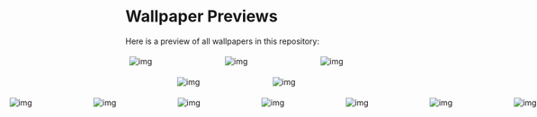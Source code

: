 # Wallpaper Previews

Here is a preview of all wallpapers in this repository:

<div style='display: flex; flex-wrap: wrap; gap: 10px; justify-content: center;'>
<img src='0036d13f6d7c8a1be39fad6a98faad17.jpg' alt='img' width='150px' style='margin: 5px;'><img src='02e3a7786da518df81e63ecc3c0b35a1.jpg' alt='img' width='150px' style='margin: 5px;'><img src='035f1cc7589ba553deaa8646bd92dedf.jpg' alt='img' width='150px' style='margin: 5px;'><img src='0553aa0185b5faf2b7a6134eb9b3ac89.jpg' alt='img' width='150px' style='margin: 5px;'><img src='0696bc71f853a48671e5c02a844475b9.jpg' alt='img' width='150px' style='margin: 5px;'>
<div style='display: flex; gap: 10px; justify-content: center;'>
<img src='09695cfd5334f31a961b638696a6e210.jpg' alt='img' width='150px' style='margin: 5px;'><img src='0aa0b51e47727913e3493bf3ca171a7b.jpg' alt='img' width='150px' style='margin: 5px;'><img src='0aeb841055df25bb06ccfb889bcf6b47.jpg' alt='img' width='150px' style='margin: 5px;'><img src='0b456294ed7d443c0316dd5e6a96b250.jpg' alt='img' width='150px' style='margin: 5px;'><img src='0b7dc55846971b26384de652f168055a.jpg' alt='img' width='150px' style='margin: 5px;'>
<div style='display: flex; gap: 10px; justify-content: center;'>
<img src='1365571.jpg' alt='img' width='150px' style='margin: 5px;'><img src='1409f4030430f775bf17f531e22cdccb.jpg' alt='img' width='150px' style='margin: 5px;'><img src='14b079c7543448140c43971783b27972.jpg' alt='img' width='150px' style='margin: 5px;'><img src='1621656136143.jpg' alt='img' width='150px' style='margin: 5px;'><img src='1699940734152.jpg' alt='img' width='150px' style='margin: 5px;'>
<div style='display: flex; gap: 10px; justify-content: center;'>
<img src='194b1078389ddc132cf8d1901ed00b4e.jpg' alt='img' width='150px' style='margin: 5px;'><img src='19602.jpg' alt='img' width='150px' style='margin: 5px;'><img src='1a8420455af60e0bbf8a711599e74cc2.jpg' alt='img' width='150px' style='margin: 5px;'><img src='1b8a1f2d057f142df897bd80857d1707.jpg' alt='img' width='150px' style='margin: 5px;'><img src='1e60836e854261ebdcfcfed9a0c89817.jpg' alt='img' width='150px' style='margin: 5px;'>
<div style='display: flex; gap: 10px; justify-content: center;'>
<img src='1e886da9d3c1eca8fc2a54ef7c6f425c.jpg' alt='img' width='150px' style='margin: 5px;'><img src='1f617afa20a8f361ae6d7636c41ccd13.jpg' alt='img' width='150px' style='margin: 5px;'><img src='20241029_110256.jpg' alt='img' width='150px' style='margin: 5px;'><img src='2041bf4023d76020270d8ab91e0c3919.jpg' alt='img' width='150px' style='margin: 5px;'><img src='20530085.jpg' alt='img' width='150px' style='margin: 5px;'>
<div style='display: flex; gap: 10px; justify-content: center;'>
<img src='20e0c8c50ba79a6e6f075fc5f189a0011b47385e335909b11c3a13db6929c7f70.0.jpg' alt='img' width='150px' style='margin: 5px;'><img src='2117c4c32d774fc6176c5f876ed17436.jpg' alt='img' width='150px' style='margin: 5px;'><img src='2197ae45cf7c380c7d2d8bfead87008e.jpg' alt='img' width='150px' style='margin: 5px;'><img src='236e5af3426b5e01ac1e6948712721a7.jpg' alt='img' width='150px' style='margin: 5px;'><img src='2595b230af36c17099add6163238c053.jpg' alt='img' width='150px' style='margin: 5px;'>
<div style='display: flex; gap: 10px; justify-content: center;'>
<img src='262a75c916e2515aaef259a13037684e.jpg' alt='img' width='150px' style='margin: 5px;'><img src='29a5f854a3def26a75c8b3fa42f908f6.jpg' alt='img' width='150px' style='margin: 5px;'><img src='2b7807c0bca1a191f695c8c117c28d26.jpg' alt='img' width='150px' style='margin: 5px;'><img src='2eaf30ba1c026360e47d1c9443f01313.jpg' alt='img' width='150px' style='margin: 5px;'><img src='2oxn2mjk4i9d1.jpeg' alt='img' width='150px' style='margin: 5px;'>
<div style='display: flex; gap: 10px; justify-content: center;'>
<img src='311ef31377cc5c77b1c5d7f039306f8f.jpg' alt='img' width='150px' style='margin: 5px;'><img src='3151b98716640fd76fff75295df5a38c.jpg' alt='img' width='150px' style='margin: 5px;'><img src='319289d81202eebb8c27b027ad33e64c.jpg' alt='img' width='150px' style='margin: 5px;'><img src='320d1ab84b28262989cd28bded1c894d.jpg' alt='img' width='150px' style='margin: 5px;'><img src='32347bc026f798bf3c8dbfdbbed7c40c.jpg' alt='img' width='150px' style='margin: 5px;'>
<div style='display: flex; gap: 10px; justify-content: center;'>
<img src='32352de40dd5e00aa19cace823ed6058.jpg' alt='img' width='150px' style='margin: 5px;'><img src='3440d6269ee37964189cab4390203991.jpg' alt='img' width='150px' style='margin: 5px;'><img src='361f0d561997b2608a81d6a0e95ff1ba.jpg' alt='img' width='150px' style='margin: 5px;'><img src='367cdf12ff2fa044e907aef2ffcd336a.jpg' alt='img' width='150px' style='margin: 5px;'><img src='36a9b7e853e6b44a9aa91d0c107cfea6.jpg' alt='img' width='150px' style='margin: 5px;'>
<div style='display: flex; gap: 10px; justify-content: center;'>
<img src='37f521521ef6fedb879eaa6e15f46b74.jpg' alt='img' width='150px' style='margin: 5px;'><img src='3a7523454bdc4e716c2c9a3c9df72a7f.jpg' alt='img' width='150px' style='margin: 5px;'><img src='3c587b09ff80082dcb9091c45963c487.jpg' alt='img' width='150px' style='margin: 5px;'><img src='3d1444242d94e899495ab53e2646f9a3.jpg' alt='img' width='150px' style='margin: 5px;'><img src='3e4d092f71623e1f5d97a9fe6d125375.jpg' alt='img' width='150px' style='margin: 5px;'>
<div style='display: flex; gap: 10px; justify-content: center;'>
<img src='4143be7f9c09089a950efd3396fe7856.jpg' alt='img' width='150px' style='margin: 5px;'><img src='417e6733413573eae219202577d531fb.jpg' alt='img' width='150px' style='margin: 5px;'><img src='438a56ee3f6ccaaf5fd435fad4ce4dc2.jpg' alt='img' width='150px' style='margin: 5px;'><img src='43c5d9d16bad5eb0e1a44bbb0ec49189.jpg' alt='img' width='150px' style='margin: 5px;'><img src='43e995a3ebaf6b036e71d857461c7df5.jpg' alt='img' width='150px' style='margin: 5px;'>
<div style='display: flex; gap: 10px; justify-content: center;'>
<img src='45550b8b84aaad5af676225fce7518c2.jpg' alt='img' width='150px' style='margin: 5px;'><img src='48b32523d9db57d00eabdd2eb378bcb5.jpg' alt='img' width='150px' style='margin: 5px;'><img src='4ae2855bae4d0a27a6b50124527e4361.jpg' alt='img' width='150px' style='margin: 5px;'><img src='4c41b188d10e55d2ffc651f6c7cfc31f.jpg' alt='img' width='150px' style='margin: 5px;'><img src='4e0a42d464191bf1aea3f58bfa7c71c0.jpg' alt='img' width='150px' style='margin: 5px;'>
<div style='display: flex; gap: 10px; justify-content: center;'>
<img src='512ae729defa120e06e74322aacd5972.jpg' alt='img' width='150px' style='margin: 5px;'><img src='537077c86c99c266bc5e5ed77ac032b3.jpg' alt='img' width='150px' style='margin: 5px;'><img src='54e48b1950d8c72393661feda2049351.jpg' alt='img' width='150px' style='margin: 5px;'><img src='552150e54631896110bfa7fbc13d3f9a.jpg' alt='img' width='150px' style='margin: 5px;'><img src='55912cf03c647b99b1dd1cd3252fc8e1.jpg' alt='img' width='150px' style='margin: 5px;'>
<div style='display: flex; gap: 10px; justify-content: center;'>
<img src='55ca4f7cb65d05e41ffaf6bb7f4d2541.jpg' alt='img' width='150px' style='margin: 5px;'><img src='560e6e53621d201f69b8ba0554e085a5.jpg' alt='img' width='150px' style='margin: 5px;'><img src='56da8280e88230579be4297e8605ebd0.jpg' alt='img' width='150px' style='margin: 5px;'><img src='58a367791a1ecf76058aec4f7613ef9b.jpg' alt='img' width='150px' style='margin: 5px;'><img src='5902c8bbef59c6b9c6f6556a30aa84a8.jpg' alt='img' width='150px' style='margin: 5px;'>
<div style='display: flex; gap: 10px; justify-content: center;'>
<img src='595623542e90905c6a78fddf2452ce61.jpg' alt='img' width='150px' style='margin: 5px;'><img src='5c033a0e2ca7d30d933056283509b9f2.jpg' alt='img' width='150px' style='margin: 5px;'><img src='5ca747ca4b8b6be2eeb0012cdfa02f74.jpg' alt='img' width='150px' style='margin: 5px;'><img src='5d062fbf17d5740b5579a65f969e0bd2.jpg' alt='img' width='150px' style='margin: 5px;'><img src='62f9874c2f824ab10e688e95e22f7532.jpg' alt='img' width='150px' style='margin: 5px;'>
<div style='display: flex; gap: 10px; justify-content: center;'>
<img src='6365c84a1708c2f84888da90c2359c48.jpg' alt='img' width='150px' style='margin: 5px;'><img src='664628cf50e1590e91765586e6a1dc40.jpg' alt='img' width='150px' style='margin: 5px;'><img src='66491ba6df4de1500413089e0212a8ee.jpg' alt='img' width='150px' style='margin: 5px;'><img src='674249235af8c9dd8701970fbffeccb0.jpg' alt='img' width='150px' style='margin: 5px;'><img src='675af5d804b5631a368a4d857fa57276.jpg' alt='img' width='150px' style='margin: 5px;'>
<div style='display: flex; gap: 10px; justify-content: center;'>
<img src='693ad54fa5a67f2eba0e15ca58da0af2.jpg' alt='img' width='150px' style='margin: 5px;'><img src='6984b33e06d6b2505eee335054a3c7c0.jpg' alt='img' width='150px' style='margin: 5px;'><img src='6e19a13d1558a3d29cf53ab29b7da83f.jpg' alt='img' width='150px' style='margin: 5px;'><img src='6e84367060d1fb9065eb4d6f30dd8ea9.jpg' alt='img' width='150px' style='margin: 5px;'><img src='72144ea0bceb31dc89ad956d2d735ead.jpg' alt='img' width='150px' style='margin: 5px;'>
<div style='display: flex; gap: 10px; justify-content: center;'>
<img src='729c27c888ca6246c2dc844f9d9ae8b7.jpg' alt='img' width='150px' style='margin: 5px;'><img src='73efd9c6e5deb7e4dc394f334a280484.jpg' alt='img' width='150px' style='margin: 5px;'><img src='74e2e638e0a2e0da4c90cd6355dfd418.jpg' alt='img' width='150px' style='margin: 5px;'><img src='75e9284b0b84d13de73f746f3236b91a.jpg' alt='img' width='150px' style='margin: 5px;'><img src='764757b4f0e7673ea18a41d1b3a267aa.jpg' alt='img' width='150px' style='margin: 5px;'>
<div style='display: flex; gap: 10px; justify-content: center;'>
<img src='764f921c54910bbf5535faad06dccbb5.jpg' alt='img' width='150px' style='margin: 5px;'><img src='77ec615e10abd570e06836ff3582c07a.jpg' alt='img' width='150px' style='margin: 5px;'><img src='7c8c0e97a3633ee1f8a49b40a4336b07.jpg' alt='img' width='150px' style='margin: 5px;'><img src='80069a1b361ec8e78d8d14b086b428a3.jpg' alt='img' width='150px' style='margin: 5px;'><img src='80b15276026c00e399ab4a7ef57ec394.jpg' alt='img' width='150px' style='margin: 5px;'>
<div style='display: flex; gap: 10px; justify-content: center;'>
<img src='8196f467dec71f36d4488b8a671b3289.jpg' alt='img' width='150px' style='margin: 5px;'><img src='854f727d8c725d7ff31ebd167a1c5417.jpg' alt='img' width='150px' style='margin: 5px;'><img src='857f04de8a00659501196efe747f3c7d.jpg' alt='img' width='150px' style='margin: 5px;'><img src='877bea8d8910934e9044628f90d16181.jpg' alt='img' width='150px' style='margin: 5px;'><img src='87898bfa813ac57cd983948c6dd25549.jpg' alt='img' width='150px' style='margin: 5px;'>
<div style='display: flex; gap: 10px; justify-content: center;'>
<img src='8bc8caaac970dd3536e0c8d8aab486d2.jpg' alt='img' width='150px' style='margin: 5px;'><img src='8c16bde8097d675297e0cc5d8e715c51.jpg' alt='img' width='150px' style='margin: 5px;'><img src='8c637dbc7af1566cda3bbf119d3d27d9.jpg' alt='img' width='150px' style='margin: 5px;'><img src='8d737874182c40aee270e77032a6f02a.jpg' alt='img' width='150px' style='margin: 5px;'><img src='8f0430959b210e295bae1857cd6d4a67.jpg' alt='img' width='150px' style='margin: 5px;'>
<div style='display: flex; gap: 10px; justify-content: center;'>
<img src='92d189aa0002422becbc57e6ed2fa64a.jpg' alt='img' width='150px' style='margin: 5px;'><img src='948ec9d81b409d945b9e7bf79830febd.jpg' alt='img' width='150px' style='margin: 5px;'><img src='960fbd2545d833ec59b6654d69a9be4b.jpg' alt='img' width='150px' style='margin: 5px;'><img src='98d2648cbf8c830e4310a2fcbd45d3b9.jpg' alt='img' width='150px' style='margin: 5px;'><img src='995fc95d92e5ba2eea743bdef15854cc.jpg' alt='img' width='150px' style='margin: 5px;'>
<div style='display: flex; gap: 10px; justify-content: center;'>
<img src='9a5706592edcacaa459f3ced732353ae.jpg' alt='img' width='150px' style='margin: 5px;'><img src='9bb10a8c4ba0f4c9cff40ac7a8b8bf4f.jpg' alt='img' width='150px' style='margin: 5px;'><img src='9dd60219c591fc35d0b8b178a32457fd.jpg' alt='img' width='150px' style='margin: 5px;'><img src='9fe55f515cc77081e0559d15dac100a1.jpg' alt='img' width='150px' style='margin: 5px;'><img src='IMG_20230213_142420_284.jpg' alt='img' width='150px' style='margin: 5px;'>
<div style='display: flex; gap: 10px; justify-content: center;'>
<img src='IMG_20240118_092435_843.png' alt='img' width='150px' style='margin: 5px;'><img src='IMG_20240204_140706_067.png' alt='img' width='150px' style='margin: 5px;'><img src='IMG_20240225_124514_255.PNG' alt='img' width='150px' style='margin: 5px;'><img src='IMG_20240606_134418_631.jpg' alt='img' width='150px' style='margin: 5px;'><img src='IMG_20240606_134423_431.jpg' alt='img' width='150px' style='margin: 5px;'>
<div style='display: flex; gap: 10px; justify-content: center;'>
<img src='IMG_20240606_134428_783.jpg' alt='img' width='150px' style='margin: 5px;'><img src='IMG_20240606_134432_281.jpg' alt='img' width='150px' style='margin: 5px;'><img src='IMG_20240606_134435_606.jpg' alt='img' width='150px' style='margin: 5px;'><img src='IMG_20240606_134441_748.jpg' alt='img' width='150px' style='margin: 5px;'><img src='IMG_20240606_134444_786.jpg' alt='img' width='150px' style='margin: 5px;'>
<div style='display: flex; gap: 10px; justify-content: center;'>
<img src='IMG_20241208_213944_434.jpg' alt='img' width='150px' style='margin: 5px;'><img src='IMG_20241208_213944_703.jpg' alt='img' width='150px' style='margin: 5px;'><img src='IMG_20241208_214003_259.jpg' alt='img' width='150px' style='margin: 5px;'><img src='IMG_20241210_171701_960.jpg' alt='img' width='150px' style='margin: 5px;'><img src='IMG_20250123_165819.jpg' alt='img' width='150px' style='margin: 5px;'>
<div style='display: flex; gap: 10px; justify-content: center;'>
<img src='IMG_20250226_234342_573.jpg' alt='img' width='150px' style='margin: 5px;'><img src='IMG_20250226_234347_609.jpg' alt='img' width='150px' style='margin: 5px;'><img src='IMG_20250226_234406_563.jpg' alt='img' width='150px' style='margin: 5px;'><img src='IMG_20250226_234443_561.png' alt='img' width='150px' style='margin: 5px;'><img src='IMG_20250516_185537.jpg' alt='img' width='150px' style='margin: 5px;'>
<div style='display: flex; gap: 10px; justify-content: center;'>
<img src='IMG_20250528_183319.jpg' alt='img' width='150px' style='margin: 5px;'><img src='IMG_20250528_183322.jpg' alt='img' width='150px' style='margin: 5px;'><img src='IMG_7701.JPG' alt='img' width='150px' style='margin: 5px;'><img src='NaturalTexture001@XHyperOS.jpg' alt='img' width='150px' style='margin: 5px;'><img src='NaturalTexture002@XHyperOS.jpg' alt='img' width='150px' style='margin: 5px;'>
<div style='display: flex; gap: 10px; justify-content: center;'>
<img src='NaturalTexture003@XHyperOS.jpg' alt='img' width='150px' style='margin: 5px;'><img src='NaturalTexture004@XHyperOS.jpg' alt='img' width='150px' style='margin: 5px;'><img src='NaturalTexture005@XHyperOS.jpg' alt='img' width='150px' style='margin: 5px;'><img src='NaturalTexture006@XHyperOS.jpg' alt='img' width='150px' style='margin: 5px;'><img src='NaturalTexture007@XHyperOS.jpg' alt='img' width='150px' style='margin: 5px;'>
<div style='display: flex; gap: 10px; justify-content: center;'>
<img src='One4Wall_1733066298601_Flat Flowers 1 (1).png' alt='img' width='150px' style='margin: 5px;'><img src='RDT_20240805_205800524707339954070253.jpg' alt='img' width='150px' style='margin: 5px;'><img src='RDT_20240824_1259017285528986361777685.jpg' alt='img' width='150px' style='margin: 5px;'><img src='RDT_20240824_1259092460321151770934075.jpg' alt='img' width='150px' style='margin: 5px;'><img src='RDT_20240824_125913583302989652162814.jpg' alt='img' width='150px' style='margin: 5px;'>
<div style='display: flex; gap: 10px; justify-content: center;'>
<img src='RDT_20240824_1259227000173196251048160.jpg' alt='img' width='150px' style='margin: 5px;'><img src='RDT_20240830_0958051590347512308950042.jpg' alt='img' width='150px' style='margin: 5px;'><img src='RDT_20240901_195720483870844058293856.jpg' alt='img' width='150px' style='margin: 5px;'><img src='RDT_20240905_0645261493663039872628541.jpg' alt='img' width='150px' style='margin: 5px;'><img src='RDT_20240908_1901243308559898925654443.jpg' alt='img' width='150px' style='margin: 5px;'>
<div style='display: flex; gap: 10px; justify-content: center;'>
<img src='RDT_20240908_1901351840384505896464658.jpg' alt='img' width='150px' style='margin: 5px;'><img src='RDT_20240908_19014155356461605093726.jpg' alt='img' width='150px' style='margin: 5px;'><img src='RDT_20240908_1901471372139139937307536.jpg' alt='img' width='150px' style='margin: 5px;'><img src='RDT_20240908_1901584866741058010236158.jpg' alt='img' width='150px' style='margin: 5px;'><img src='RDT_20240908_1902074046038934092219542.jpg' alt='img' width='150px' style='margin: 5px;'>
<div style='display: flex; gap: 10px; justify-content: center;'>
<img src='RDT_20240908_1902178813019206804811684.jpg' alt='img' width='150px' style='margin: 5px;'><img src='RDT_20240908_1902284923361393009177690.jpg' alt='img' width='150px' style='margin: 5px;'><img src='RDT_20240908_1902354951153502201834083.jpg' alt='img' width='150px' style='margin: 5px;'><img src='RDT_20240909_1514116977340036135440572.jpg' alt='img' width='150px' style='margin: 5px;'><img src='RDT_20240909_1514165573012892261479013.jpg' alt='img' width='150px' style='margin: 5px;'>
<div style='display: flex; gap: 10px; justify-content: center;'>
<img src='RDT_20240909_1514233799782160025513409.jpg' alt='img' width='150px' style='margin: 5px;'><img src='RDT_20240909_1514303863687931092673470.jpg' alt='img' width='150px' style='margin: 5px;'><img src='RDT_20240909_1514366390272640433389953.jpg' alt='img' width='150px' style='margin: 5px;'><img src='RDT_20240911_113930899696690144608637.jpg' alt='img' width='150px' style='margin: 5px;'><img src='RDT_20240911_1139468365940822012882092.jpg' alt='img' width='150px' style='margin: 5px;'>
<div style='display: flex; gap: 10px; justify-content: center;'>
<img src='RDT_20240911_1139515504668724006624744.jpg' alt='img' width='150px' style='margin: 5px;'><img src='RDT_20240911_1139578452002043401764259.jpg' alt='img' width='150px' style='margin: 5px;'><img src='RDT_20240913_1158501342639998354440608.jpg' alt='img' width='150px' style='margin: 5px;'><img src='RDT_20240917_2017381837924229918552833.jpg' alt='img' width='150px' style='margin: 5px;'><img src='RDT_20240917_201747951454127951631630.jpg' alt='img' width='150px' style='margin: 5px;'>
<div style='display: flex; gap: 10px; justify-content: center;'>
<img src='RDT_20240917_2017526160446192219622299.jpg' alt='img' width='150px' style='margin: 5px;'><img src='RDT_20240917_2017595745544838652210939.jpg' alt='img' width='150px' style='margin: 5px;'><img src='RDT_20240919_1200542506015659964693577.jpg' alt='img' width='150px' style='margin: 5px;'><img src='RDT_20240929_1840154395031620315202306.jpg' alt='img' width='150px' style='margin: 5px;'><img src='RDT_20240929_1840228547806564134355762.jpg' alt='img' width='150px' style='margin: 5px;'>
<div style='display: flex; gap: 10px; justify-content: center;'>
<img src='RDT_20240929_184031673428018350470399.jpg' alt='img' width='150px' style='margin: 5px;'><img src='RDT_20240929_1840361991291305412045944.jpg' alt='img' width='150px' style='margin: 5px;'><img src='RDT_20240929_184044539436460583574562.jpg' alt='img' width='150px' style='margin: 5px;'><img src='RDT_20240929_1840477959642706591525797.jpg' alt='img' width='150px' style='margin: 5px;'><img src='RDT_20240929_1840542364572518917403047.jpg' alt='img' width='150px' style='margin: 5px;'>
<div style='display: flex; gap: 10px; justify-content: center;'>
<img src='RDT_20240929_1840588204179911739833005.jpg' alt='img' width='150px' style='margin: 5px;'><img src='RDT_20240929_1841092399318623302276227.jpg' alt='img' width='150px' style='margin: 5px;'><img src='RDT_20240929_1841241640218062181238045.jpg' alt='img' width='150px' style='margin: 5px;'><img src='RDT_20240929_1841281413602457099524411.jpg' alt='img' width='150px' style='margin: 5px;'><img src='RDT_20240930_1050413902477774065463187.jpg' alt='img' width='150px' style='margin: 5px;'>
<div style='display: flex; gap: 10px; justify-content: center;'>
<img src='RDT_20240930_1050501427704911885920323.jpg' alt='img' width='150px' style='margin: 5px;'><img src='RDT_20241006_0043361489270700827625020.jpg' alt='img' width='150px' style='margin: 5px;'><img src='RDT_20241006_0043426132851723430175428.jpg' alt='img' width='150px' style='margin: 5px;'><img src='RDT_20241006_0043468244205567433431385.jpg' alt='img' width='150px' style='margin: 5px;'><img src='RDT_20241006_004351364176526941901454.jpg' alt='img' width='150px' style='margin: 5px;'>
<div style='display: flex; gap: 10px; justify-content: center;'>
<img src='RDT_20241011_115834387831893718982349.jpg' alt='img' width='150px' style='margin: 5px;'><img src='RDT_20241011_1158405762061214348088878.jpg' alt='img' width='150px' style='margin: 5px;'><img src='RDT_20241012_1214403969666668893338045.jpg' alt='img' width='150px' style='margin: 5px;'><img src='RDT_20241013_142120121731581228420988.jpg' alt='img' width='150px' style='margin: 5px;'><img src='RDT_20241013_1421304205010807173067986.jpg' alt='img' width='150px' style='margin: 5px;'>
<div style='display: flex; gap: 10px; justify-content: center;'>
<img src='RDT_20241014_0059591444302538228224550.jpg' alt='img' width='150px' style='margin: 5px;'><img src='RDT_20241014_0100136646139470610768485.jpg' alt='img' width='150px' style='margin: 5px;'><img src='RDT_20241014_063026785862195397590088.jpg' alt='img' width='150px' style='margin: 5px;'><img src='RDT_20241023_1039095112060130889461912.jpg' alt='img' width='150px' style='margin: 5px;'><img src='RDT_20241023_1039171717006795026157385.jpg' alt='img' width='150px' style='margin: 5px;'>
<div style='display: flex; gap: 10px; justify-content: center;'>
<img src='RDT_20241023_1039264381779138294708020.jpg' alt='img' width='150px' style='margin: 5px;'><img src='RDT_20241023_1039404932617571097734221.jpg' alt='img' width='150px' style='margin: 5px;'><img src='RDT_20241023_1039504104148421236058020.jpg' alt='img' width='150px' style='margin: 5px;'><img src='RDT_20241023_1040103010944560915889674.jpg' alt='img' width='150px' style='margin: 5px;'><img src='RDT_20241028_1508225840397477349198677.jpg' alt='img' width='150px' style='margin: 5px;'>
<div style='display: flex; gap: 10px; justify-content: center;'>
<img src='RDT_20241028_1508338006518953425068975.jpg' alt='img' width='150px' style='margin: 5px;'><img src='RDT_20241028_1508424909120800103911116.jpg' alt='img' width='150px' style='margin: 5px;'><img src='RDT_20241028_1508497775384627831640930.jpg' alt='img' width='150px' style='margin: 5px;'><img src='RDT_20241028_1509005016742274201266560.jpg' alt='img' width='150px' style='margin: 5px;'><img src='RDT_20241101_1837145184472687392052850.jpg' alt='img' width='150px' style='margin: 5px;'>
<div style='display: flex; gap: 10px; justify-content: center;'>
<img src='RDT_20241101_1837178261489165645941029.jpg' alt='img' width='150px' style='margin: 5px;'><img src='RDT_20241101_1837234650479382682626387.jpg' alt='img' width='150px' style='margin: 5px;'><img src='RDT_20241101_1837292860420607031887712.jpg' alt='img' width='150px' style='margin: 5px;'><img src='RDT_20241121_1708251921395856166538179.jpg' alt='img' width='150px' style='margin: 5px;'><img src='RDT_20241122_1239395988626302137288576.jpg' alt='img' width='150px' style='margin: 5px;'>
<div style='display: flex; gap: 10px; justify-content: center;'>
<img src='RDT_20241122_1239445679639107218819911.jpg' alt='img' width='150px' style='margin: 5px;'><img src='RDT_20241122_1239492766219732005785.jpg' alt='img' width='150px' style='margin: 5px;'><img src='RDT_20241122_1239538885272993829887631.jpg' alt='img' width='150px' style='margin: 5px;'><img src='RDT_20241122_1240072127330838630800648.jpg' alt='img' width='150px' style='margin: 5px;'><img src='RDT_20241122_1240115309191596312084336.jpg' alt='img' width='150px' style='margin: 5px;'>
<div style='display: flex; gap: 10px; justify-content: center;'>
<img src='RDT_20241123_1928452052534642005125054.jpg' alt='img' width='150px' style='margin: 5px;'><img src='RDT_20241127_1923016205756462181161861.jpg' alt='img' width='150px' style='margin: 5px;'><img src='RDT_20241127_1923103630136677509083256.jpg' alt='img' width='150px' style='margin: 5px;'><img src='RDT_20241127_1923177418591489489268684.jpg' alt='img' width='150px' style='margin: 5px;'><img src='RDT_20241127_1923234274590566937056880.jpg' alt='img' width='150px' style='margin: 5px;'>
<div style='display: flex; gap: 10px; justify-content: center;'>
<img src='RDT_20241127_1923281410704886456018721.jpg' alt='img' width='150px' style='margin: 5px;'><img src='RDT_20241127_1923321336595156007011606.jpg' alt='img' width='150px' style='margin: 5px;'><img src='RDT_20241127_1923393340515078067301883.jpg' alt='img' width='150px' style='margin: 5px;'><img src='RDT_20241127_1923475978698354245321994.jpg' alt='img' width='150px' style='margin: 5px;'><img src='RDT_20241127_1923576892684182547227086.jpg' alt='img' width='150px' style='margin: 5px;'>
<div style='display: flex; gap: 10px; justify-content: center;'>
<img src='RDT_20241127_1924036950288336231203335.jpg' alt='img' width='150px' style='margin: 5px;'><img src='RDT_20241127_1924076917072925764803460.jpg' alt='img' width='150px' style='margin: 5px;'><img src='RDT_20241128_141433644537141221740838.jpg' alt='img' width='150px' style='margin: 5px;'><img src='RDT_20241128_1414378827675133104376525.jpg' alt='img' width='150px' style='margin: 5px;'><img src='RDT_20241128_1414438486642510186544344.jpg' alt='img' width='150px' style='margin: 5px;'>
<div style='display: flex; gap: 10px; justify-content: center;'>
<img src='RDT_20241128_1414464800670033950920486.jpg' alt='img' width='150px' style='margin: 5px;'><img src='RDT_20241128_1414507136248273539826639.jpg' alt='img' width='150px' style='margin: 5px;'><img src='RDT_20241128_141454477711874002288061.jpg' alt='img' width='150px' style='margin: 5px;'><img src='RDT_20241128_1415067680584104354275678.jpg' alt='img' width='150px' style='margin: 5px;'><img src='RDT_20241128_1415099003593181280208574.jpg' alt='img' width='150px' style='margin: 5px;'>
<div style='display: flex; gap: 10px; justify-content: center;'>
<img src='RDT_20241128_1415126598987083483575255.jpg' alt='img' width='150px' style='margin: 5px;'><img src='RDT_20241128_1415162560448905216110882.jpg' alt='img' width='150px' style='margin: 5px;'><img src='RDT_20241128_1416435760939395720034575.jpg' alt='img' width='150px' style='margin: 5px;'><img src='RDT_20241128_1417013742856873534379578.jpg' alt='img' width='150px' style='margin: 5px;'><img src='RDT_20241128_1417088907281596769171482.jpg' alt='img' width='150px' style='margin: 5px;'>
<div style='display: flex; gap: 10px; justify-content: center;'>
<img src='RDT_20241128_1417205848891827246232774.jpg' alt='img' width='150px' style='margin: 5px;'><img src='RDT_20241128_1417555216404945981136060.jpg' alt='img' width='150px' style='margin: 5px;'><img src='RDT_20241201_1517518955420876144062495.jpg' alt='img' width='150px' style='margin: 5px;'><img src='RDT_20241201_151804563111810450966498.jpg' alt='img' width='150px' style='margin: 5px;'><img src='RDT_20241201_1518152957318724935517165.jpg' alt='img' width='150px' style='margin: 5px;'>
<div style='display: flex; gap: 10px; justify-content: center;'>
<img src='RDT_20241201_1518275819979357305405233.jpg' alt='img' width='150px' style='margin: 5px;'><img src='RDT_20241201_1518375187928727422570026.jpg' alt='img' width='150px' style='margin: 5px;'><img src='RDT_20241201_1518455774981954977890889.jpg' alt='img' width='150px' style='margin: 5px;'><img src='RDT_20241201_1518567188251939195611099.jpg' alt='img' width='150px' style='margin: 5px;'><img src='RDT_20241201_1519454913388786805578551.jpg' alt='img' width='150px' style='margin: 5px;'>
<div style='display: flex; gap: 10px; justify-content: center;'>
<img src='RDT_20241202_164739919048272750614407.jpg' alt='img' width='150px' style='margin: 5px;'><img src='RDT_20241202_1647484531496911127929019.jpg' alt='img' width='150px' style='margin: 5px;'><img src='RDT_20241202_164755464594620185725941.jpg' alt='img' width='150px' style='margin: 5px;'><img src='RDT_20241202_1648062572524571769227430.jpg' alt='img' width='150px' style='margin: 5px;'><img src='RDT_20241202_1648104139966816214129582.jpg' alt='img' width='150px' style='margin: 5px;'>
<div style='display: flex; gap: 10px; justify-content: center;'>
<img src='RDT_20241202_1648194841628699478396089.jpg' alt='img' width='150px' style='margin: 5px;'><img src='RDT_20241202_1648244146632276580425203.jpg' alt='img' width='150px' style='margin: 5px;'><img src='RDT_20241202_164829947832203930638173.jpg' alt='img' width='150px' style='margin: 5px;'><img src='RDT_20241204_1938214247406878612504767.jpg' alt='img' width='150px' style='margin: 5px;'><img src='RDT_20241204_1938284501043370879626547.jpg' alt='img' width='150px' style='margin: 5px;'>
<div style='display: flex; gap: 10px; justify-content: center;'>
<img src='RDT_20241204_1938343538672837338649446.jpg' alt='img' width='150px' style='margin: 5px;'><img src='RDT_20241204_1938413972549255061185452.jpg' alt='img' width='150px' style='margin: 5px;'><img src='RDT_20241204_1938473542926268505710693.jpg' alt='img' width='150px' style='margin: 5px;'><img src='RDT_20241204_1938567537287038239537297.jpg' alt='img' width='150px' style='margin: 5px;'><img src='RDT_20241204_1939031668652414012299087.jpg' alt='img' width='150px' style='margin: 5px;'>
<div style='display: flex; gap: 10px; justify-content: center;'>
<img src='RDT_20241204_193909763811303202420365.jpg' alt='img' width='150px' style='margin: 5px;'><img src='RDT_20241204_1939163684933423823179983.jpg' alt='img' width='150px' style='margin: 5px;'><img src='RDT_20241204_1939256658821227758179229.jpg' alt='img' width='150px' style='margin: 5px;'><img src='RDT_20241204_1939325059211890691823181.jpg' alt='img' width='150px' style='margin: 5px;'><img src='RDT_20241204_1940065317594939915807367.jpg' alt='img' width='150px' style='margin: 5px;'>
<div style='display: flex; gap: 10px; justify-content: center;'>
<img src='RDT_20241204_1940218405446910690062828.jpg' alt='img' width='150px' style='margin: 5px;'><img src='RDT_20241209_171109430991721580728309.jpg' alt='img' width='150px' style='margin: 5px;'><img src='RDT_20241213_1522333737662973926124202.jpg' alt='img' width='150px' style='margin: 5px;'><img src='RDT_20241213_1522445591350375420506416.jpg' alt='img' width='150px' style='margin: 5px;'><img src='RDT_20241213_1522491026265126393010313.jpg' alt='img' width='150px' style='margin: 5px;'>
<div style='display: flex; gap: 10px; justify-content: center;'>
<img src='RDT_20241213_1523038431354261187770644.jpg' alt='img' width='150px' style='margin: 5px;'><img src='RDT_20241213_1523466683708409665235043.jpg' alt='img' width='150px' style='margin: 5px;'><img src='RDT_20241225_1634445196768270791699496.jpg' alt='img' width='150px' style='margin: 5px;'><img src='RDT_20241225_1635037460822228467338792.jpg' alt='img' width='150px' style='margin: 5px;'><img src='RDT_20241225_1635574361039842798276746.jpg' alt='img' width='150px' style='margin: 5px;'>
<div style='display: flex; gap: 10px; justify-content: center;'>
<img src='RDT_20241225_1636321822467185873635726.jpg' alt='img' width='150px' style='margin: 5px;'><img src='RDT_20241225_1637051451028732927757529.jpg' alt='img' width='150px' style='margin: 5px;'><img src='RDT_20241225_1637185471082761902098373.jpg' alt='img' width='150px' style='margin: 5px;'><img src='RDT_20241225_1638094163921972893966597.jpg' alt='img' width='150px' style='margin: 5px;'><img src='RDT_20241225_1638455185433344707276215.jpg' alt='img' width='150px' style='margin: 5px;'>
<div style='display: flex; gap: 10px; justify-content: center;'>
<img src='RDT_20241225_1638598293571670678211732.jpg' alt='img' width='150px' style='margin: 5px;'><img src='RDT_20241225_1911025314611052196283981.jpg' alt='img' width='150px' style='margin: 5px;'><img src='RDT_20241226_1525048230783193492176295.jpg' alt='img' width='150px' style='margin: 5px;'><img src='RDT_20250101_1610161245643595533007914.jpg' alt='img' width='150px' style='margin: 5px;'><img src='RDT_20250102_1705234525468870931662556.jpg' alt='img' width='150px' style='margin: 5px;'>
<div style='display: flex; gap: 10px; justify-content: center;'>
<img src='RDT_20250103_1719187953840368649735009.jpg' alt='img' width='150px' style='margin: 5px;'><img src='RDT_20250103_1719223015331219727147317.jpg' alt='img' width='150px' style='margin: 5px;'><img src='RDT_20250103_171928561230536695636023.jpg' alt='img' width='150px' style='margin: 5px;'><img src='RDT_20250103_1719341022032756311333395.jpg' alt='img' width='150px' style='margin: 5px;'><img src='RDT_20250113_2328552015322072547277788.jpg' alt='img' width='150px' style='margin: 5px;'>
<div style='display: flex; gap: 10px; justify-content: center;'>
<img src='RDT_20250115_1652083359225011135411031.jpg' alt='img' width='150px' style='margin: 5px;'><img src='RDT_20250119_0951136265285025460584672.jpg' alt='img' width='150px' style='margin: 5px;'><img src='RDT_20250123_0854398369682382092308829.jpg' alt='img' width='150px' style='margin: 5px;'><img src='RDT_20250130_1535233675955611202371933.jpg' alt='img' width='150px' style='margin: 5px;'><img src='RDT_20250201_0004324839239258655028802.jpg' alt='img' width='150px' style='margin: 5px;'>
<div style='display: flex; gap: 10px; justify-content: center;'>
<img src='RDT_20250207_1440284418624847270823779.jpg' alt='img' width='150px' style='margin: 5px;'><img src='RDT_20250214_1701581109022300976229784.jpg' alt='img' width='150px' style='margin: 5px;'><img src='RDT_20250219_1316407704441073622923297.jpg' alt='img' width='150px' style='margin: 5px;'><img src='RDT_20250219_1316452313797809131620862.jpg' alt='img' width='150px' style='margin: 5px;'><img src='RDT_20250219_1316483943360787078668685.jpg' alt='img' width='150px' style='margin: 5px;'>
<div style='display: flex; gap: 10px; justify-content: center;'>
<img src='RDT_20250219_1316521004364584411323375.jpg' alt='img' width='150px' style='margin: 5px;'><img src='RDT_20250219_1316552501537337631774516.jpg' alt='img' width='150px' style='margin: 5px;'><img src='RDT_20250219_1317043018086179954103497.jpg' alt='img' width='150px' style='margin: 5px;'><img src='RDT_20250219_131712737917436468251789.jpg' alt='img' width='150px' style='margin: 5px;'><img src='RDT_20250219_131716663192046097059557.jpg' alt='img' width='150px' style='margin: 5px;'>
<div style='display: flex; gap: 10px; justify-content: center;'>
<img src='RDT_20250219_1317213680406256862535171.jpg' alt='img' width='150px' style='margin: 5px;'><img src='RDT_20250226_2313023357103730157401475.jpg' alt='img' width='150px' style='margin: 5px;'><img src='RDT_20250226_2313312094006320245901954.jpg' alt='img' width='150px' style='margin: 5px;'><img src='RDT_20250226_2313442089086486979377137.jpg' alt='img' width='150px' style='margin: 5px;'><img src='RDT_20250226_2313497093654522136847452.jpg' alt='img' width='150px' style='margin: 5px;'>
<div style='display: flex; gap: 10px; justify-content: center;'>
<img src='RDT_20250226_2313531033710395489665856.jpg' alt='img' width='150px' style='margin: 5px;'><img src='RDT_20250226_231356456123130998777647.jpg' alt='img' width='150px' style='margin: 5px;'><img src='RDT_20250226_2314018825181765173850048.jpg' alt='img' width='150px' style='margin: 5px;'><img src='RDT_20250226_231405208179776277589364.jpg' alt='img' width='150px' style='margin: 5px;'><img src='RDT_20250226_2314123285259790894315375.jpg' alt='img' width='150px' style='margin: 5px;'>
<div style='display: flex; gap: 10px; justify-content: center;'>
<img src='RDT_20250226_2314157680599414788748457.jpg' alt='img' width='150px' style='margin: 5px;'><img src='RDT_20250226_2314184563429292032051266.jpg' alt='img' width='150px' style='margin: 5px;'><img src='RDT_20250226_2314238870167224226967332.jpg' alt='img' width='150px' style='margin: 5px;'><img src='RDT_20250226_2314268780334081326930627.jpg' alt='img' width='150px' style='margin: 5px;'><img src='RDT_20250226_2314297641416495241261832.jpg' alt='img' width='150px' style='margin: 5px;'>
<div style='display: flex; gap: 10px; justify-content: center;'>
<img src='RDT_20250226_2314322561734776785294449.jpg' alt='img' width='150px' style='margin: 5px;'><img src='RDT_20250226_2314367465840254740888622.jpg' alt='img' width='150px' style='margin: 5px;'><img src='RDT_20250226_2314388209165778824231915.jpg' alt='img' width='150px' style='margin: 5px;'><img src='RDT_20250226_2314424349052280249056755.jpg' alt='img' width='150px' style='margin: 5px;'><img src='RDT_20250226_2314453425830989257423979.jpg' alt='img' width='150px' style='margin: 5px;'>
<div style='display: flex; gap: 10px; justify-content: center;'>
<img src='RDT_20250226_2337496254157906752640051.jpg' alt='img' width='150px' style='margin: 5px;'><img src='RDT_20250227_0020562336908568331138851.jpg' alt='img' width='150px' style='margin: 5px;'><img src='RDT_20250227_0021183812585985121284364.jpg' alt='img' width='150px' style='margin: 5px;'><img src='RDT_20250307_0711365190121169259313106.jpg' alt='img' width='150px' style='margin: 5px;'><img src='RDT_20250319_1302158973627088238256687.jpg' alt='img' width='150px' style='margin: 5px;'>
<div style='display: flex; gap: 10px; justify-content: center;'>
<img src='RDT_20250319_1302201624537183851608076.jpg' alt='img' width='150px' style='margin: 5px;'><img src='RDT_20250319_1302404997135803350893827.jpg' alt='img' width='150px' style='margin: 5px;'><img src='RDT_20250403_2154114906080949384068291.jpg' alt='img' width='150px' style='margin: 5px;'><img src='RDT_20250403_2154253058698983246928348.jpg' alt='img' width='150px' style='margin: 5px;'><img src='RDT_20250403_2156574798121229105829713.jpg' alt='img' width='150px' style='margin: 5px;'>
<div style='display: flex; gap: 10px; justify-content: center;'>
<img src='RDT_20250406_1741094002463688427154522.jpg' alt='img' width='150px' style='margin: 5px;'><img src='RDT_20250408_1633578464868185928102545.jpg' alt='img' width='150px' style='margin: 5px;'><img src='RDT_20250513_1609337900393120619018325.jpg' alt='img' width='150px' style='margin: 5px;'><img src='RDT_20250513_1612148056379436792931083.jpg' alt='img' width='150px' style='margin: 5px;'><img src='RDT_20250513_161638792309637766819961.jpg' alt='img' width='150px' style='margin: 5px;'>
<div style='display: flex; gap: 10px; justify-content: center;'>
<img src='RDT_20250520_2128458043435268488837799.jpg' alt='img' width='150px' style='margin: 5px;'><img src='RDT_20250529_1432092865534112413775169.jpg' alt='img' width='150px' style='margin: 5px;'><img src='RDT_20250531_1613569180880312615159141.jpg' alt='img' width='150px' style='margin: 5px;'><img src='RDT_20250607_2038427771248472061656485.jpg' alt='img' width='150px' style='margin: 5px;'><img src='RDT_20250607_2040522135231624418873588.jpg' alt='img' width='150px' style='margin: 5px;'>
<div style='display: flex; gap: 10px; justify-content: center;'>
<img src='Screenshot_2025-02-09-02-20-23-233_lockscreen.jpg' alt='img' width='150px' style='margin: 5px;'><img src='a3d4dc59d7ccf7902e983356852cc74d.jpg' alt='img' width='150px' style='margin: 5px;'><img src='a5bfb6758a895f92b43e21e3c7ff6b2e.jpg' alt='img' width='150px' style='margin: 5px;'><img src='a6500117eeafc5aa75215e8b7f37c69d.jpg' alt='img' width='150px' style='margin: 5px;'><img src='a9d656b1bad74748dc9d5e579865226a.jpg' alt='img' width='150px' style='margin: 5px;'>
<div style='display: flex; gap: 10px; justify-content: center;'>
<img src='ab1aa967149cbe293d15796ed2d0476c.jpg' alt='img' width='150px' style='margin: 5px;'><img src='ab9c67a2640f193eb81bd5718fc0dcf2.jpg' alt='img' width='150px' style='margin: 5px;'><img src='acfb6f9dcad3638fdaf54e9ccc5ac0a5.jpg' alt='img' width='150px' style='margin: 5px;'><img src='alone-boy-lost-himself-on-dark-wallpaper-2048x1536_26.jpg' alt='img' width='150px' style='margin: 5px;'><img src='b1207db731109c2803f5d2c53043eb88.jpg' alt='img' width='150px' style='margin: 5px;'>
<div style='display: flex; gap: 10px; justify-content: center;'>
<img src='b33b65bdc1f164988c672ab51dc7c2bc.jpg' alt='img' width='150px' style='margin: 5px;'><img src='b38002edd8f34a56d94c247a4bb0e13d.jpg' alt='img' width='150px' style='margin: 5px;'><img src='b3ff280940f247c1c98ba5b3a620c0df.jpg' alt='img' width='150px' style='margin: 5px;'><img src='b49c9de038d21bed343c0d1fc36a7b77.jpg' alt='img' width='150px' style='margin: 5px;'><img src='b5cc494a2492b5cd793a89c5288c9e71.jpg' alt='img' width='150px' style='margin: 5px;'>
<div style='display: flex; gap: 10px; justify-content: center;'>
<img src='b8c67e855431cb8a92b2d5c8d8ccb1c0.jpg' alt='img' width='150px' style='margin: 5px;'><img src='b92d7c1b56852cc6a3cd49ce555f82f2.jpg' alt='img' width='150px' style='margin: 5px;'><img src='b9406eae3cbc065bf396d32ae01343fc.jpg' alt='img' width='150px' style='margin: 5px;'><img src='bb357f72aaae51297c4d704f0c2ed3ae.jpg' alt='img' width='150px' style='margin: 5px;'><img src='bc457f26baf9962ec2d79cd5a6f88be2.jpg' alt='img' width='150px' style='margin: 5px;'>
<div style='display: flex; gap: 10px; justify-content: center;'>
<img src='be0c64fa3f2760f33e15ea333f80b288.jpg' alt='img' width='150px' style='margin: 5px;'><img src='bee8fc3a467de25217314b2f98991055.jpg' alt='img' width='150px' style='margin: 5px;'><img src='c039c7868568a64cf81a6b062aaddbf5.jpg' alt='img' width='150px' style='margin: 5px;'><img src='c055708b33d935f39851072ccb3ef28d.jpg' alt='img' width='150px' style='margin: 5px;'><img src='c1439208634505c45f222badc8ff6300.jpg' alt='img' width='150px' style='margin: 5px;'>
<div style='display: flex; gap: 10px; justify-content: center;'>
<img src='c2234f3708dba12926d6513e8598d02b.jpg' alt='img' width='150px' style='margin: 5px;'><img src='c23696a54b13bab361bf3cb54fee62c2.jpg' alt='img' width='150px' style='margin: 5px;'><img src='c4b04d09f40de2622b7552037e06667e.jpg' alt='img' width='150px' style='margin: 5px;'><img src='c7a28f2ab5b1f877314e76bf764966db.jpg' alt='img' width='150px' style='margin: 5px;'><img src='cd2a82d592eed2bcaf3e62e8a16125f8.jpg' alt='img' width='150px' style='margin: 5px;'>
<div style='display: flex; gap: 10px; justify-content: center;'>
<img src='cf338e8cdc6c3ab95443acccfd0c53d6.jpg' alt='img' width='150px' style='margin: 5px;'><img src='cool-wallpaper-phone-nostalgic.jpg' alt='img' width='150px' style='margin: 5px;'><img src='cropped-5120-2880-1327530.jpeg' alt='img' width='150px' style='margin: 5px;'><img src='cropped-5120-2880-564931.jpg' alt='img' width='150px' style='margin: 5px;'><img src='d2ec57879916da58a2c207f7eb073b51.jpg' alt='img' width='150px' style='margin: 5px;'>
<div style='display: flex; gap: 10px; justify-content: center;'>
<img src='d3206c25d1dafb4f3718255cbfecda79.jpg' alt='img' width='150px' style='margin: 5px;'><img src='d56872d56149872b04ab24327ab903be.jpg' alt='img' width='150px' style='margin: 5px;'><img src='da5ac7cbd0033d9099f9b82a64039ebb.jpg' alt='img' width='150px' style='margin: 5px;'><img src='da63b51aa658315aec7d151e415debe9.jpg' alt='img' width='150px' style='margin: 5px;'><img src='darkvibesaf-22102022-0001.jpeg' alt='img' width='150px' style='margin: 5px;'>
<div style='display: flex; gap: 10px; justify-content: center;'>
<img src='e5b8f48b3e2cc26dad9251b6b52b3c8c.jpg' alt='img' width='150px' style='margin: 5px;'><img src='ea1455e0689c2fc8c0a8c3adb67788bd.jpg' alt='img' width='150px' style='margin: 5px;'><img src='eded3092d732db568fa3b24af7569e39.jpg' alt='img' width='150px' style='margin: 5px;'><img src='explore-with-joshua-ljFOTdPxbW8-unsplash.jpg' alt='img' width='150px' style='margin: 5px;'><img src='f0952469865814f5ac1ebfdc910ce2fa.jpg' alt='img' width='150px' style='margin: 5px;'>
<div style='display: flex; gap: 10px; justify-content: center;'>
<img src='f181e4263d83ca4ac895f4bd5178c0b4.jpg' alt='img' width='150px' style='margin: 5px;'><img src='f3b31058de48d6ddc6c08bd84c0290cc.jpg' alt='img' width='150px' style='margin: 5px;'><img src='f4a76a7ebb24e6f7b3806cecbec7c0e2.jpg' alt='img' width='150px' style='margin: 5px;'><img src='f517aea252cc74125b5a20ca2092a79c.jpg' alt='img' width='150px' style='margin: 5px;'><img src='f59b73cfe7f93223736251e0dc996c6b.jpg' alt='img' width='150px' style='margin: 5px;'>
<div style='display: flex; gap: 10px; justify-content: center;'>
<img src='fa033c78cf49f49d5c6d562bc979caaf.jpg' alt='img' width='150px' style='margin: 5px;'><img src='fc22b58b5385394ef3ec9a5e2ef9fd37.jpg' alt='img' width='150px' style='margin: 5px;'><img src='fcafe95e1f924204622037541e992089.jpg' alt='img' width='150px' style='margin: 5px;'><img src='fcdb62efe486fe0fd82b119012b14b6b.jpg' alt='img' width='150px' style='margin: 5px;'><img src='fd338efa2f266ca3a84cca9300aeecda.jpg' alt='img' width='150px' style='margin: 5px;'>
<div style='display: flex; gap: 10px; justify-content: center;'>
<img src='hanuman-7999727.png' alt='img' width='150px' style='margin: 5px;'><img src='iam_blackdaku-18052023-0001.jpg' alt='img' width='150px' style='margin: 5px;'><img src='linus-nylund-JP23z_-dA74-unsplash.jpg' alt='img' width='150px' style='margin: 5px;'><img src='original (1).jpg' alt='img' width='150px' style='margin: 5px;'><img src='peakpx (2).jpg' alt='img' width='150px' style='margin: 5px;'>
<div style='display: flex; gap: 10px; justify-content: center;'>
<img src='peakpx (4).jpg' alt='img' width='150px' style='margin: 5px;'><img src='poet.circle-11032023-0001.jpg' alt='img' width='150px' style='margin: 5px;'><img src='poet.circle-11032023-0002.jpg' alt='img' width='150px' style='margin: 5px;'><img src='rivertop.jpg' alt='img' width='150px' style='margin: 5px;'><img src='sebastian-molina-fotografia-natjj0CTa-s-unsplash (1).jpg' alt='img' width='150px' style='margin: 5px;'>
<div style='display: flex; gap: 10px; justify-content: center;'>
<img src='synthwaveplaylists-17112022-0001.jpg' alt='img' width='150px' style='margin: 5px;'><img src='vijaymahar-07082023-0001.jpg' alt='img' width='150px' style='margin: 5px;'><img src='wallpaper01.png.jpg' alt='img' width='150px' style='margin: 5px;'><img src='wp5595785-arch-android-wallpapers.jpg' alt='img' width='150px' style='margin: 5px;'><img src='wp6339626.jpg' alt='img' width='150px' style='margin: 5px;'>
</div>